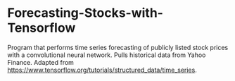 # Forecasting-Stocks-with-Tensorflow
Program that performs time series forecasting of publicly listed stock prices with a convolutional neural network. Pulls historical data from Yahoo Finance. Adapted from https://www.tensorflow.org/tutorials/structured_data/time_series.
